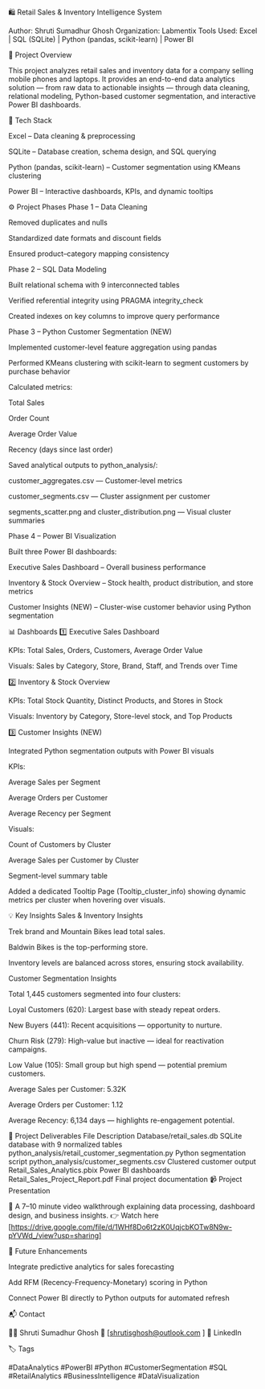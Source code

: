 🛍️ Retail Sales & Inventory Intelligence System

Author: Shruti Sumadhur Ghosh
Organization: Labmentix
Tools Used: Excel | SQL (SQLite) | Python (pandas, scikit-learn) | Power BI

📘 Project Overview

This project analyzes retail sales and inventory data for a company selling mobile phones and laptops.
It provides an end-to-end data analytics solution — from raw data to actionable insights — through data cleaning, relational modeling, Python-based customer segmentation, and interactive Power BI dashboards.

🧩 Tech Stack

Excel – Data cleaning & preprocessing

SQLite – Database creation, schema design, and SQL querying

Python (pandas, scikit-learn) – Customer segmentation using KMeans clustering

Power BI – Interactive dashboards, KPIs, and dynamic tooltips

⚙️ Project Phases
Phase 1 – Data Cleaning

Removed duplicates and nulls

Standardized date formats and discount fields

Ensured product–category mapping consistency

Phase 2 – SQL Data Modeling

Built relational schema with 9 interconnected tables

Verified referential integrity using PRAGMA integrity_check

Created indexes on key columns to improve query performance

Phase 3 – Python Customer Segmentation (NEW)

Implemented customer-level feature aggregation using pandas

Performed KMeans clustering with scikit-learn to segment customers by purchase behavior

Calculated metrics:

Total Sales

Order Count

Average Order Value

Recency (days since last order)

Saved analytical outputs to python_analysis/:

customer_aggregates.csv — Customer-level metrics

customer_segments.csv — Cluster assignment per customer

segments_scatter.png and cluster_distribution.png — Visual cluster summaries

Phase 4 – Power BI Visualization

Built three Power BI dashboards:

Executive Sales Dashboard – Overall business performance

Inventory & Stock Overview – Stock health, product distribution, and store metrics

Customer Insights (NEW) – Cluster-wise customer behavior using Python segmentation

📊 Dashboards
1️⃣ Executive Sales Dashboard

KPIs: Total Sales, Orders, Customers, Average Order Value

Visuals: Sales by Category, Store, Brand, Staff, and Trends over Time

2️⃣ Inventory & Stock Overview

KPIs: Total Stock Quantity, Distinct Products, and Stores in Stock

Visuals: Inventory by Category, Store-level stock, and Top Products

3️⃣ Customer Insights (NEW)

Integrated Python segmentation outputs with Power BI visuals

KPIs:

Average Sales per Segment

Average Orders per Customer

Average Recency per Segment

Visuals:

Count of Customers by Cluster

Average Sales per Customer by Cluster

Segment-level summary table

Added a dedicated Tooltip Page (Tooltip_cluster_info) showing dynamic metrics per cluster when hovering over visuals.

💡 Key Insights
Sales & Inventory Insights

Trek brand and Mountain Bikes lead total sales.

Baldwin Bikes is the top-performing store.

Inventory levels are balanced across stores, ensuring stock availability.

Customer Segmentation Insights

Total 1,445 customers segmented into four clusters:

Loyal Customers (620): Largest base with steady repeat orders.

New Buyers (441): Recent acquisitions — opportunity to nurture.

Churn Risk (279): High-value but inactive — ideal for reactivation campaigns.

Low Value (105): Small group but high spend — potential premium customers.

Average Sales per Customer: 5.32K

Average Orders per Customer: 1.12

Average Recency: 6,134 days — highlights re-engagement potential.

📂 Project Deliverables
File	Description
Database/retail_sales.db	SQLite database with 9 normalized tables
python_analysis/retail_customer_segmentation.py	Python segmentation script
python_analysis/customer_segments.csv	Clustered customer output
Retail_Sales_Analytics.pbix	Power BI dashboards
Retail_Sales_Project_Report.pdf	Final project documentation
📹 Project Presentation

🎥 A 7–10 minute video walkthrough explaining data processing, dashboard design, and business insights.
👉 Watch here [https://drive.google.com/file/d/1WHf8Do6t2zK0UqjcbKOTw8N9w-pYVWd_/view?usp=sharing]

🧭 Future Enhancements

Integrate predictive analytics for sales forecasting

Add RFM (Recency-Frequency-Monetary) scoring in Python

Connect Power BI directly to Python outputs for automated refresh

📬 Contact

👩‍💻 Shruti Sumadhur Ghosh
📧 [shrutisghosh@outlook.com
]
🔗 LinkedIn

🏷️ Tags

#DataAnalytics #PowerBI #Python #CustomerSegmentation #SQL #RetailAnalytics #BusinessIntelligence #DataVisualization


